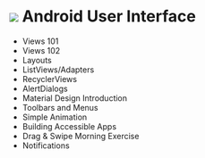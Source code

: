 # ![](https://ga-dash.s3.amazonaws.com/production/assets/logo-9f88ae6c9c3871690e33280fcf557f33.png) Android User Interface

- Views 101
- Views 102
- Layouts
- ListViews/Adapters
- RecyclerViews
- AlertDialogs
- Material Design Introduction
- Toolbars and Menus
- Simple Animation
- Building Accessible Apps
- Drag & Swipe Morning Exercise
- Notifications
